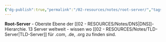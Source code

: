 ```yaml
---
{"dg-publish":true,"permalink":"/02-resources/notes/root-server/","tags":["informatik/netzwerk/dns/hierarchie","informatik/netzwerk/internet/wurzel","informatik/netzwerk/dns"],"noteIcon":"","updated":"2025-09-10T16:35:34.167+02:00"}
---
```



**Root-Server** - Oberste Ebene der [[02 - RESOURCES/Notes/DNS\|DNS]]-Hierarchie.
13 Server weltweit - wissen wo [[02 - RESOURCES/Notes/TLD-Server\|TLD-Server]] für .com, .de, .org zu finden sind.